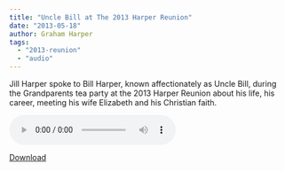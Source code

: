 ```yaml
---
title: "Uncle Bill at The 2013 Harper Reunion"
date: "2013-05-18"
author: Graham Harper
tags:
  - "2013-reunion"
  - "audio"
---
```


Jill Harper spoke to Bill Harper, known affectionately as Uncle Bill, during the Grandparents tea party at the 2013 Harper Reunion about his life, his career, meeting his wife Elizabeth and his Christian faith.

<audio controls src="/static/audio/Uncle-Bill.mp3"></audio>

[Download](static/audio/Uncle-Bill.mp3)
